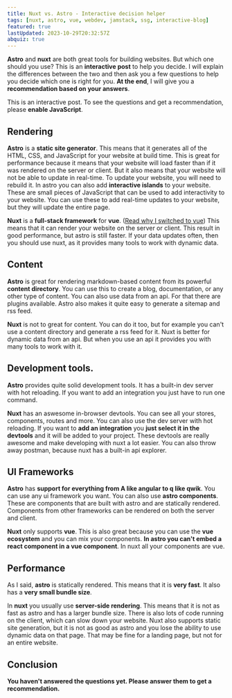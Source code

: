 ```yaml
---
title: Nuxt vs. Astro - Interactive decision helper
tags: [nuxt, astro, vue, webdev, jamstack, ssg, interactive-blog]
featured: true
lastUpdated: 2023-10-29T20:32:57Z
abquiz: true
---
```


**Astro** and **nuxt** are both great tools for building websites. But which one should you use? This is an **interactive post** to help you decide. I will explain the differences between the two and then ask you a few questions to help you decide which one is right for you. **At the end**, I will give you a **recommendation based on your answers**.

<noscript>

This is an interactive post. To see the questions and get a recommendation, please **enable JavaScript**.

</noscript>

## Rendering

**Astro** is a **static site generator**. This means that it generates all of the HTML, CSS, and JavaScript for your website at build time. This is great for performance because it means that your website will load faster than if it was rendered on the server or client. But it also means that your website will not be able to update in real-time. To update your website, you will need to rebuild it. In astro you can also add **interactive islands** to your website. These are small pieces of JavaScript that can be used to add interactivity to your website. You can use these to add real-time updates to your website, but they will update the entire page.

**Nuxt** is a **full-stack framework** for **vue**. ([Read why I switched to vue](/post/switch-react-vue)) This means that it can render your website on the server or client. This result in good performance, but astro is still faster. If your data updates often, then you should use nuxt, as it provides many tools to work with dynamic data.

<div class="ab-question" data-a="The content changes every few minutes or is user-generated and should be updated in real-time." data-b="The content only changes every few days or longer." data-question="How often does the content change?" data-slug="contentFrequency"></div>

## Content

**Astro** is great for rendering markdown-based content from its powerful **content directory**. You can use this to create a blog, documentation, or any other type of content. You can also use data from an api. For that there are plugins available. Astro also makes it quite easy to generate a sitemap and rss feed.

**Nuxt** is not to great for content. You can do it too, but for example you can't use a content directory and generate a rss feed for it. Nuxt is better for dynamic data from an api. But when you use an api it provides you with many tools to work with it.

<div class="ab-question" data-a="I want to use an api to get my content." data-b="I want to use markdown files to store my content next to my code." data-question="How do you want to store your content?" data-slug="contentStorage"></div>

## Development tools.

**Astro** provides quite solid development tools. It has a built-in dev server with hot reloading. If you want to add an integration you just have to run one command.

**Nuxt** has an aswesome in-browser devtools. You can see all your stores, components, routes and more. You can also use the dev server with hot reloading. If you want to **add an integration** you **just select it in the devtools** and it will be added to your project. These devtools are really awesome and make developing with nuxt a lot easier. You can also throw away postman, because nuxt has a built-in api explorer.

<div class="ab-question" data-a="I want to use the awesome devtools as I want to develop a complex website." data-b="I don't need such devtools for my project." data-question="Do you want to use powerful devtools?" data-slug="devtools"></div>

## UI Frameworks

**Astro** has **support for everything from A like angular to q like qwik**. You can use any ui framework you want. You can also use **astro components**. These are components that are built with astro and are statically rendered. Components from other frameworks can be rendered on both the server and client.

**Nuxt** only supports **vue**. This is also great because you can use the **vue ecosystem** and you can mix your components. **In astro you can't embed a react component in a vue component**. In nuxt all your components are vue.

<div class="ab-question" data-a="I want to use vue and the vue ecosystem." data-b="I want to use a different framework." data-question="Which ui framework do you want to use?" data-slug="framework"></div>

## Performance

As I said, **astro** is statically rendered. This means that it is **very fast**. It also has a **very small bundle size**.

In **nuxt** you usually use **server-side rendering**. This means that it is not as fast as astro and has a larger bundle size. There is also lots of code running on the client, which can slow down your website. Nuxt also supports static site generation, but it is not as good as astro and you lose the ability to use dynamic data on that page. That may be fine for a landing page, but not for an entire website.

<div class="ab-question" data-a="I want to use server-side rendering." data-b="I want to use static site generation." data-question="Do you want to use server-side rendering or static site generation?" data-slug="performance"></div>

## Conclusion

<div data-result-one="" hidden>

Based on your answers, I recommend that you use **<span data-fw="Nuxt|Astro"></span>**. It is a **great tool** for building websites and has many features that will make your life easier. You may also change your answers and see if you get a different result.

<span data-additional-a hidden>Aggregata wrote a nice introduction on how to <a href="https://aggregata.de/en/blog/astro/astro-an-introduction-to-your-next-project/"><strong>get started with Astro</strong></a>.</span>
<span data-additional-b hidden>Nuxt has a great <a href="https://nuxt.com/docs/getting-started/installation">getting started guide</a>.</span>

</div>

<div data-result-equal="" hidden>

Based on your answers, I **can't decide** which one is better for you. You may also **change your answers** and see if you get a different result.

</div>

<div data-result-no="">

**You haven't answered the questions yet. Please answer them to get a recommendation.**

</div>
